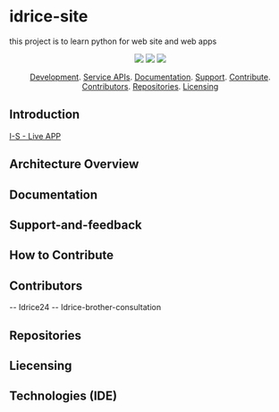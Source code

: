 # idrice-site
this project is to learn python for web site and web apps
<p align="center">
	<a href="https://github.com/idrice24/idrice-site/issues/" title="open Issues" ><img src="https://img.shields.io/github/issues/idrice24/idrice-site?style=flat-square "></a>
	<a href="https://app.circleci.com/pipelines/github/idrice24/idrice-site.svg" title="Circleci"><img src="https://img.shields.io/circleci/build/github/idrice24/idrice-site?color=green&logo=red&style=flat-square?style=flat-square"></a>
	<a href="https://github.com/idrice24/idrice-site/" title="License"><img src="https://img.shields.io/github/license/idrice24/idrice-site?style=flat-square"></a>
</p>

<p align="center">
	<a href="#development">Development</a></a>.
	<a href="#service-apis">Service APIs</a>.
	<a href="#documentation">Documentation</a>.
	<a href="#support-and-feedback">Support</a>.
	<a href="#how-to-contribute">Contribute</a>.
	<a href="#contributors">Contributors</a>.
	<a href="#repositories">Repositories</a>.
	<a href="#liecensing">Licensing</a>
</p>

## Introduction
[I-S - Live APP](https://idrice24.github.io/idrice-site/)

## Architecture Overview

## Documentation

## Support-and-feedback

## How to Contribute

## Contributors
-- Idrice24
-- Idrice-brother-consultation 

## Repositories

## Liecensing

## Technologies (IDE)
